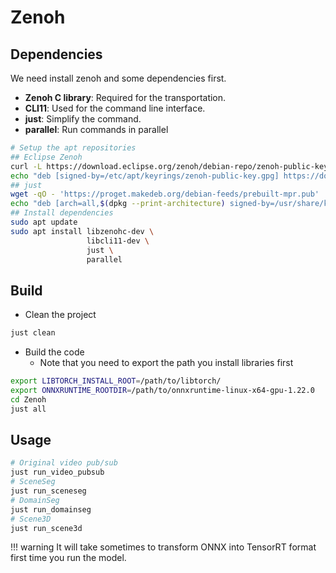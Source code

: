 # Zenoh

## Dependencies

We need install zenoh and some dependencies first.

* **Zenoh C library**: Required for the transportation.
* **CLI11**: Used for the command line interface.
* **just**: Simplify the command.
* **parallel**: Run commands in parallel

```bash
# Setup the apt repositories
## Eclipse Zenoh
curl -L https://download.eclipse.org/zenoh/debian-repo/zenoh-public-key | sudo gpg --dearmor --yes --output /etc/apt/keyrings/zenoh-public-key.gpg
echo "deb [signed-by=/etc/apt/keyrings/zenoh-public-key.gpg] https://download.eclipse.org/zenoh/debian-repo/ /" | sudo tee /etc/apt/sources.list.d/zenoh.list > /dev/null
## just
wget -qO - 'https://proget.makedeb.org/debian-feeds/prebuilt-mpr.pub' | gpg --dearmor | sudo tee /usr/share/keyrings/prebuilt-mpr-archive-keyring.gpg 1> /dev/null
echo "deb [arch=all,$(dpkg --print-architecture) signed-by=/usr/share/keyrings/prebuilt-mpr-archive-keyring.gpg] https://proget.makedeb.org prebuilt-mpr $(lsb_release -cs)" | sudo tee /etc/apt/sources.list.d/prebuilt-mpr.list
## Install dependencies
sudo apt update
sudo apt install libzenohc-dev \
                 libcli11-dev \
                 just \
                 parallel
```

## Build

* Clean the project

```bash
just clean
```

* Build the code
    * Note that you need to export the path you install libraries first

```bash
export LIBTORCH_INSTALL_ROOT=/path/to/libtorch/
export ONNXRUNTIME_ROOTDIR=/path/to/onnxruntime-linux-x64-gpu-1.22.0
cd Zenoh
just all
```

## Usage

```bash
# Original video pub/sub
just run_video_pubsub
# SceneSeg
just run_sceneseg
# DomainSeg
just run_domainseg
# Scene3D
just run_scene3d
```

!!! warning
    It will take sometimes to transform ONNX into TensorRT format first time you run the model.
